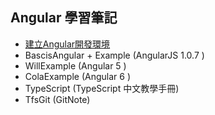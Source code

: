 ## Angular 學習筆記

+ [建立Angular開發環境](https://github.com/davidpccu/AngularJS/blob/master/%E5%BB%BA%E7%AB%8BAngular%E9%96%8B%E7%99%BC%E7%92%B0%E5%A2%83.md)
+ BascisAngular + Example (AngularJS 1.0.7 )
+ WillExample (Angular 5 )
+ ColaExample (Angular 6 )
+ TypeScript (TypeScript 中文教學手冊)
+ TfsGit (GitNote)